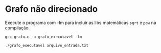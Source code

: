 # Grafo não direcionado

Execute o programa com -lm para incluir as libs matemáticas `sqrt` e `pow` na compilação.
```
gcc grafo.c -o grafo_executavel -lm
```

```
./grafo_executavel arquivo_entrada.txt
```